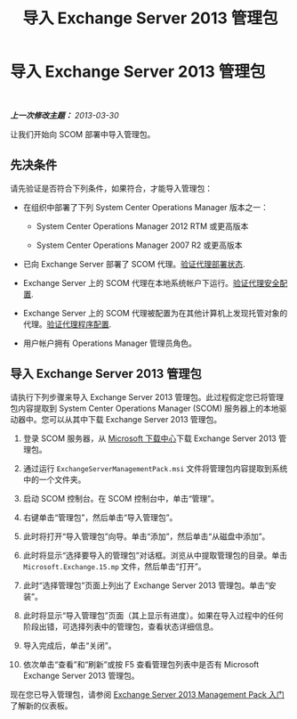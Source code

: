 ﻿---
title: 导入 Exchange Server 2013 管理包
TOCTitle: 导入 Exchange Server 2013 管理包
ms:assetid: dc929928-61b8-448b-9ae5-d3fa73a18ee9
ms:mtpsurl: https://technet.microsoft.com/zh-cn/library/Dn195914(v=EXCHG.150)
ms:contentKeyID: 53275726
ms.author: dstrome
ms.date: 04/03/2015
mtps_version: v=EXCHG.150
ms.translationtype: HT
---

# 导入 Exchange Server 2013 管理包

 

_**上一次修改主题：** 2013-03-30_

让我们开始向 SCOM 部署中导入管理包。

## 先决条件

请先验证是否符合下列条件，如果符合，才能导入管理包：

  - 在组织中部署了下列 System Center Operations Manager 版本之一：
    
      - System Center Operations Manager 2012 RTM 或更高版本
    
      - System Center Operations Manager 2007 R2 或更高版本

  - 已向 Exchange Server 部署了 SCOM 代理。[验证代理部署状态](procedures-related-to-deployment.md).

  - Exchange Server 上的 SCOM 代理在本地系统帐户下运行。[验证代理安全配置](procedures-related-to-deployment.md).

  - Exchange Server 上的 SCOM 代理被配置为在其他计算机上发现托管对象的代理。[验证代理程序配置](procedures-related-to-deployment.md).

  - 用户帐户拥有 Operations Manager 管理员角色。

## 导入 Exchange Server 2013 管理包

请执行下列步骤来导入 Exchange Server 2013 管理包。此过程假定您已将管理包内容提取到 System Center Operations Manager (SCOM) 服务器上的本地驱动器中。您可以从其中下载 Exchange Server 2013 管理包。

1.  登录 SCOM 服务器，从 [Microsoft 下载中心](http://go.microsoft.com/fwlink/p/?linkid=268587)下载 Exchange Server 2013 管理包。

2.  通过运行 `ExchangeServerManagementPack.msi` 文件将管理包内容提取到系统中的一个文件夹。

3.  启动 SCOM 控制台。在 SCOM 控制台中，单击“管理”。

4.  右键单击“管理包”，然后单击“导入管理包”。

5.  此时将打开“导入管理包”向导。单击“添加”，然后单击“从磁盘中添加”。

6.  此时将显示“选择要导入的管理包”对话框。浏览从中提取管理包的目录。单击 `Microsoft.Exchange.15.mp` 文件，然后单击“打开”。

7.  此时“选择管理包”页面上列出了 Exchange Server 2013 管理包。单击“安装”。

8.  此时将显示“导入管理包”页面（其上显示有进度）。如果在导入过程中的任何阶段出错，可选择列表中的管理包，查看状态详细信息。

9.  导入完成后，单击“关闭”。

10. 依次单击“查看”和“刷新”或按 F5 查看管理包列表中是否有 Microsoft Exchange Server 2013 管理包。

现在您已导入管理包，请参阅 [Exchange Server 2013 Management Pack 入门](getting-started-with-exchange-server-2013-management-pack.md)了解新的仪表板。


